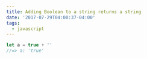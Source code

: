 ```yaml
---
title: Adding Boolean to a string returns a string
date: '2017-07-29T04:00:37-04:00'
tags:
  - javascript
---
```

 
```js
let a = true + ''
//=> a: 'true'
```
